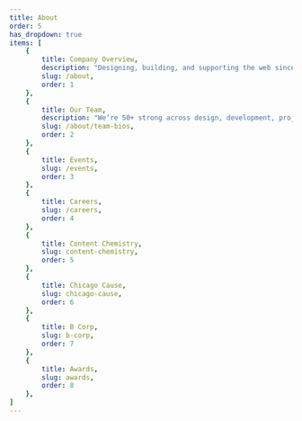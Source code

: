 ```yaml
---
title: About
order: 5
has_dropdown: true
items: [
    {
        title: Company Overview,
        description: "Designing, building, and supporting the web since 2001. Find out why.",
        slug: /about,
        order: 1
    },
    {
        title: Our Team,
        description: "We’re 50+ strong across design, development, project management strategy, and website optimization.",
        slug: /about/team-bios,
        order: 2
    },
    {
        title: Events,
        slug: /events,
        order: 3
    },
    {
        title: Careers,
        slug: /careers,
        order: 4
    },
    {
        title: Content Chemistry,
        slug: content-chemistry,
        order: 5
    },
    {
        title: Chicago Cause,
        slug: chicago-cause,
        order: 6
    },
    {
        title: B Corp,
        slug: b-corp,
        order: 7
    },
    {
        title: Awards,
        slug: awards,
        order: 8
    },
]
---
```

